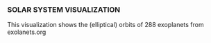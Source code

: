 ### SOLAR SYSTEM VISUALIZATION

This visualization shows the (elliptical) orbits of 288 exoplanets from exolanets.org
